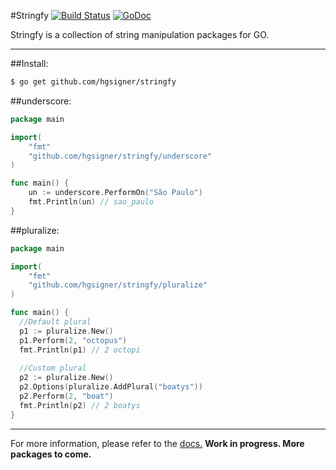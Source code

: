 #Stringfy [![Build Status](https://travis-ci.org/hgsigner/stringfy.svg?branch=master)](https://travis-ci.org/hgsigner/stringfy) [![GoDoc](https://godoc.org/github.com/hgsigner/stringfy?status.svg)](https://godoc.org/github.com/hgsigner/stringfy)

Stringfy is a collection of string manipulation packages for GO.
- - -

##Install:

```bash
$ go get github.com/hgsigner/stringfy
```
##underscore:

```go
package main

import( 
	"fmt"
	"github.com/hgsigner/stringfy/underscore"
)

func main() {
	un := underscore.PerformOn("São Paulo")
	fmt.Println(un) // sao_paulo
}
```

##pluralize:

```go
package main

import( 
	"fmt"
	"github.com/hgsigner/stringfy/pluralize"
)

func main() {
  //Default plural
  p1 := pluralize.New()
  p1.Perform(2, "octopus")
  fmt.Println(p1) // 2 octopi
  
  //Custom plural
  p2 := pluralize.New()
  p2.Options(pluralize.AddPlural("boatys"))
  p2.Perform(2, "boat")
  fmt.Println(p2) // 2 boatys
}
```

- - -
For more information, please refer to the [docs.](https://godoc.org/github.com/hgsigner/stringfy)
**Work in progress. More packages to come.**